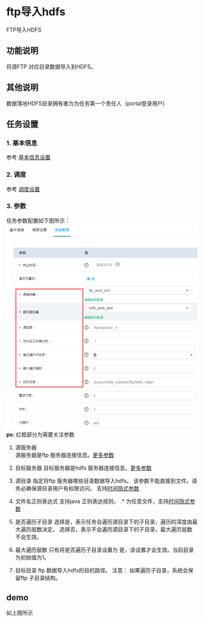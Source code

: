 # ftp导入hdfs

FTP导入HDFS

## 功能说明

将源FTP 对应目录数据导入到HDFS。

## 其他说明

数据落地HDFS目录拥有者为为任务第一个责任人（portal登录用户\)

## 任务设置

### 1. 基本信息

参考 [基本信息设置](../runnerbasicinfo.md)

### 2. 调度

参考 [调度设置](../runnercycle.md)

### 3. 参数

任务参数配置如下图所示： ![ftp2hdfs](../../../.gitbook/assets/ftp%20%281%29.png) **ps:** 红框部分为需要关注参数  
1. 源服务器  
源服务器是ftp 服务器连接信息。[更多参数](../../services/)

1. 目标服务器 目标服务器是hdfs 服务器连接信息。[更多参数](../../services/)
2. 源目录 指定将ftp 服务器哪些目录数据导入hdfs。 该参数不能直接到文件。请务必确保源目录用户有权限访问。 支持[时间隐式参数](../other/implicitvariable.md)
3. 文件名正则表达式 支持java 正则表达规则， .\* 为任意文件，支持[时间隐式参数](../other/implicitvariable.md)
4. 是否遍历子目录 选择是，表示任务会遍历源目录下的子目录，遍历的深度由最大遍历层数决定。 选择否，表示不会遍历源目录下的子目录，最大遍历层数 不会生效。
5. 最大遍历层数 只有将是否遍历子目录设置为 是，该设置才会生效。当前目录为初始值为1。
6. 目标目录 ftp 数据导入hdfs的目的路径。 注意： 如果遍历子目录，系统会保留ftp 子目录结构。

## demo

如上图所示

